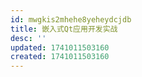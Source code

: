 ```yaml
---
id: mwgkis2mhehe8yeheydcjdb
title: 嵌入式Qt应用开发实战
desc: ''
updated: 1741011503160
created: 1741011503160
---
```

